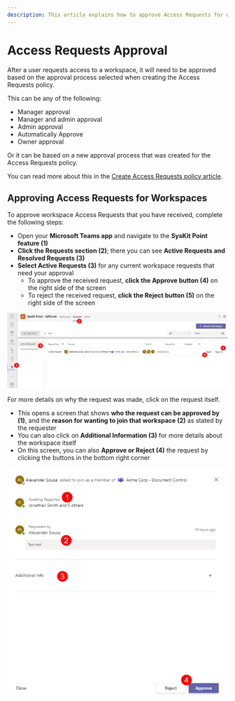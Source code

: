 ```yaml
---
description: This article explains how to approve Access Requests for workspaces in SysKit Point. 
---
```


#  Access Requests Approval

After a user requests access to a workspace, it will need to be approved based on the approval process selected when creating the Access Requests policy.

This can be any of the following:
 * Manager approval
 * Manager and admin approval
 * Admin approval
 * Automatically Approve
 * Owner approval

Or it can be based on a new approval process that was created for the Access Requests policy. 

You can read more about this in the [Create Access Requests policy article](create-access-requests-policy.md).

## Approving Access Requests for Workspaces

To approve workspace Access Requests that you have received, complete the following steps:  
 * Open your **Microsoft Teams app** and navigate to the **SysKit Point feature (1)**
 * **Click the Requests section (2)**; there you can see **Active Requests and Resolved Requests (3)**
* **Select Active Requests (3)** for any current workspace requests that need your approval
  * To approve the received request, **click the Approve button (4)** on the right side of the screen
  * To reject the received request, **click the Reject button (5)** on the right side of the screen

![Approval Process for Workspaces](../../.gitbook/assets/approval-process_first-screen.png)
  
For more details on why the request was made, click on the request itself.

  * This opens a screen that shows **who the request can be approved by (1)**, and the **reason for wanting to join that  workspace (2)** as stated by the requester
  * You can also click on **Additional Information (3)** for more details about the workspace itself
  * On this screen, you can also **Approve or Reject (4)** the request by clicking the buttons in the bottom right corner


![Workspaces Approval - More Information](../../.gitbook/assets/approval-process_more-details.png)